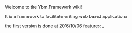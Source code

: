 Welcome to the Ybm.Framework wiki!

It is a framework to facilitate writing web based applications

the first version is done at 2016/10/06 features: _
